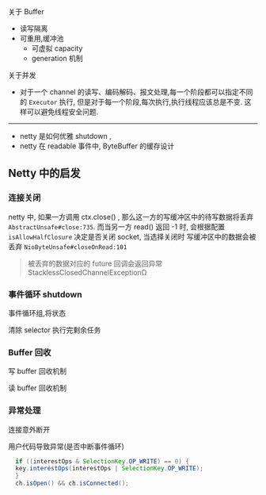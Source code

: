 
关于 Buffer

- 读写隔离
- 可重用,缓冲池 
  - 可虚拟 capacity
  - generation 机制

关于并发

- 对于一个 channel 的读写、编码解码、报文处理,每一个阶段都可以指定不同的 `Executor` 执行, 但是对于每一个阶段,每次执行,执行线程应该总是不变. 这样可以避免线程安全问题.

---

- netty 是如何优雅 shutdown ,
- netty 在 readable 事件中, ByteBuffer 的缓存设计


## Netty 中的启发

### 连接关闭

netty 中, 如果一方调用 ctx.close() , 那么这一方的写缓冲区中的待写数据将丢弃 `AbstractUnsafe#close:735`. 
而当另一方 read() 返回 -1 时, 会根据配置 `isAllowHalfClosure` 决定是否关闭 socket, 当选择关闭时 写缓冲区中的数据会被丢弃 `NioByteUnsafe#closeOnRead:101` 

> 被丢弃的数据对应的 future 回调会返回异常 StacklessClosedChannelExceptionΩ

### 事件循环 shutdown 

事件循环组,将状态

清除 selector
执行完剩余任务

### Buffer 回收

写 buffer 回收机制

读 buffer 回收机制

### 异常处理

连接意外断开

用户代码导致异常(是否中断事件循环)

```java
  if ((interestOps & SelectionKey.OP_WRITE) == 0) {
  key.interestOps(interestOps | SelectionKey.OP_WRITE);
  }
  ch.isOpen() && ch.isConnected();
```

